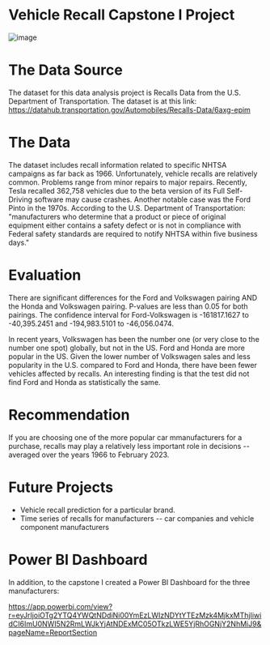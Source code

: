 # Vehicle Recall Capstone I Project


![image](https://user-images.githubusercontent.com/23224784/229323600-ed8b292e-856d-407a-9d52-073ac07f355c.png)


# The Data Source

The dataset for this data analysis project is Recalls Data from the U.S. Department of Transportation. The dataset is at this link: https://datahub.transportation.gov/Automobiles/Recalls-Data/6axg-epim


# The Data

The dataset includes recall information related to specific NHTSA campaigns as far back as 1966. Unfortunately, vehicle recalls are relatively common. Problems range from minor repairs to major repairs. Recently, Tesla recalled 362,758 vehicles due to the beta version of its Full Self-Driving software may cause crashes. Another notable case was the Ford Pinto in the 1970s. According to the U.S. Department of Transportation: "manufacturers who determine that a product or piece of original equipment either contains a safety defect or is not in compliance with Federal safety standards are required to notify NHTSA within five business days."

# Evaluation 

There are significant differences for the Ford and Volkswagen pairing AND the Honda and Volkswagen pairing. P-values are less than 0.05 for both pairings.
The confidence interval for Ford-Volkswagen is -161817.1627 to -40,395.2451 and -194,983.5101 to -46,056.0474. 

In recent years, Volkswagen has been the number one (or very close to the number one spot) globally, but not in the US. Ford and Honda are more 
popular in the US. Given the lower number of Volkswagen sales and less popularity in the U.S. compared to Ford and Honda, there have been fewer 
vehicles affected by recalls. An interesting finding is that the test did not find Ford and Honda as statistically the same. 

# Recommendation

If you are choosing one of the more popular car mmanufacturers for a purchase, recalls may play a relatively less important role in decisions -- averaged over the years 1966 to February 2023. 

# Future Projects

* Vehicle recall prediction for a particular brand. 
* Time series of recalls for manufacturers -- car companies and vehicle component manufacturers


# Power BI Dashboard

In addition, to the capstone I created a Power BI Dashboard for the three manufacturers:

https://app.powerbi.com/view?r=eyJrIjoiOTg2YTQ4YWQtNDdiNi00YmEzLWIzNDYtYTEzMzk4MjkxMThjIiwidCI6ImU0NWI5N2RmLWJkYjAtNDExMC05OTkzLWE5YjRhOGNjY2NhMiJ9&pageName=ReportSection




